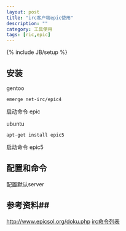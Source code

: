 ```yaml
---
layout: post
title: "irc客户端epic使用"
description: ""
category: 工具使用
tags: [ric,epic]
---
```

{% include JB/setup %}

## 安装 ##

gentoo

	emerge net-irc/epic4

启动命令 epic

ubuntu

	apt-get install epic5

启动命令 epic5

## 配置和命令 ##

配置默认server



## 参考资料##

http://www.epicsol.org/doku.php
[irc命令列表](http://en.wikipedia.org/wiki/List_of_Internet_Relay_Chat_commands)
